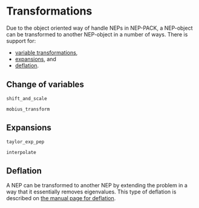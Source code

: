 # Transformations

Due to the object oriented way of handle NEPs in NEP-PACK,
a NEP-object can be transformed to another NEP-object
in a number of ways. There is support
for:

* [variable transformations](transformations.md#Change-of-variables-1),
* [expansions](transformations.md#Expansions-1), and
* [deflation](transformations.md#Deflation-1).


## Change of variables

```@docs
shift_and_scale
```

```@docs
mobius_transform
```
## Expansions

```@docs
taylor_exp_pep
```

```@docs
interpolate
```

## Deflation

A NEP can be transformed to another NEP by extending
the problem in a way that it essentially removes
eigenvalues. This type of deflation is described
on [the manual page for deflation](deflation.md).